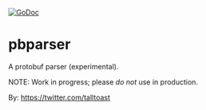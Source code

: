 [![GoDoc](https://godoc.org/github.com/tallstoat/pbparser?status.svg)](https://godoc.org/github.com/tallstoat/pbparser)

# pbparser

A protobuf parser (experimental).

NOTE: Work in progress; please *do not* use in production.

By: https://twitter.com/talltoast
